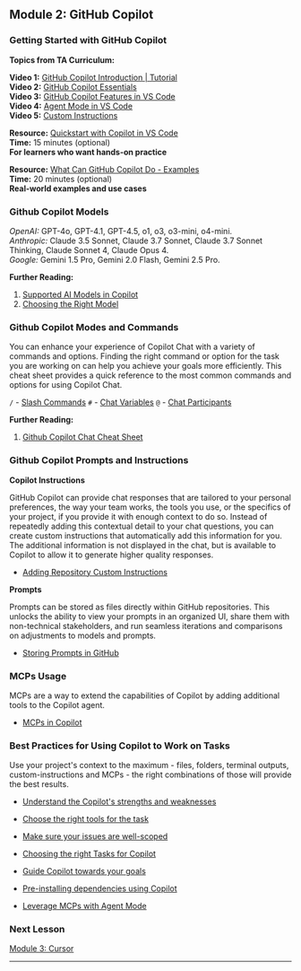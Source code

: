 ## Module 2: GitHub Copilot

### Getting Started with GitHub Copilot
**Topics from TA Curriculum:**

**Video 1:** [GitHub Copilot Introduction | Tutorial](https://youtu.be/n0NlxUyA7FI)  
**Video 2:** [GitHub Copilot Essentials](https://youtu.be/b5xcWdzAB5c)  
**Video 3:** [GitHub Copilot Features in VS Code](https://youtu.be/p_XU79kegb0)  
**Video 4:** [Agent Mode in VS Code](https://youtu.be/VePxCcF99w4)  
**Video 5:** [Custom Instructions](https://youtu.be/zwIlqbTHjac)

**Resource:** [Quickstart with Copilot in VS Code](https://code.visualstudio.com/docs/copilot/getting-started)  
**Time:** 15 minutes (optional)  
**For learners who want hands-on practice**

**Resource:** [What Can GitHub Copilot Do - Examples](https://github.blog/ai-and-ml/github-copilot/what-can-github-copilot-do-examples/)  
**Time:** 20 minutes (optional)  
**Real-world examples and use cases**

### Github Copilot Models

*OpenAI:* GPT-4o, GPT-4.1, GPT-4.5, o1, o3, o3-mini, o4-mini.  
*Anthropic:* Claude 3.5 Sonnet, Claude 3.7 Sonnet, Claude 3.7 Sonnet Thinking, Claude Sonnet 4, Claude Opus 4.  
*Google:* Gemini 1.5 Pro, Gemini 2.0 Flash, Gemini 2.5 Pro.

**Further Reading:**
1. [Supported AI Models in Copilot](https://docs.github.com/en/copilot/reference/ai-models/supported-ai-models-in-copilot)
2. [Choosing the Right Model](https://docs.github.com/en/copilot/reference/ai-models/choosing-the-right-ai-model-for-your-task)


### Github Copilot Modes and Commands

You can enhance your experience of Copilot Chat with a variety of commands and options. Finding the right command or option for the task you are working on can help you achieve your goals more efficiently. This cheat sheet provides a quick reference to the most common commands and options for using Copilot Chat.

`/` - [Slash Commands](https://docs.github.com/en/copilot/reference/github-copilot-chat-cheat-sheet#slash-commands-1)
`#` - [Chat Variables](https://docs.github.com/en/copilot/reference/github-copilot-chat-cheat-sheet#chat-variables)
`@` - [Chat Participants](https://docs.github.com/en/copilot/reference/github-copilot-chat-cheat-sheet#chat-participants)

**Further Reading:**
1. [Github Copilot Chat Cheat Sheet](https://docs.github.com/en/copilot/reference/github-copilot-chat-cheat-sheet)


### Github Copilot Prompts and Instructions

**Copilot Instructions**

GitHub Copilot can provide chat responses that are tailored to your personal preferences, the way your team works, the tools you use, or the specifics of your project, if you provide it with enough context to do so. Instead of repeatedly adding this contextual detail to your chat questions, you can create custom instructions that automatically add this information for you. The additional information is not displayed in the chat, but is available to Copilot to allow it to generate higher quality responses.


 - [Adding Repository Custom Instructions](https://docs.github.com/en/copilot/how-tos/agents/copilot-coding-agent/best-practices-for-using-copilot-to-work-on-tasks#adding-custom-instructions-to-your-repository)


**Prompts**

Prompts can be stored as files directly within GitHub repositories. This unlocks the ability to view your prompts in an organized UI, share them with non-technical stakeholders, and run seamless iterations and comparisons on adjustments to models and prompts.

 - [Storing Prompts in GitHub](https://docs.github.com/en/github-models/use-github-models/storing-prompts-in-github-repositories?versionId=free-pro-team%40latest&productId=copilot&restPage=how-tos%2Cchat%2Cgetting-started-with-prompts-for-copilot-chat)
### MCPs Usage

MCPs are a way to extend the capabilities of Copilot by adding additional tools to the Copilot agent.

 - [MCPs in Copilot](https://docs.github.com/en/copilot/how-tos/context/model-context-protocol/extending-copilot-chat-with-mcp)



### Best Practices for Using Copilot to Work on Tasks

Use your project's context to the maximum - files, folders, terminal outputs, custom-instructions and MCPs - the right combinations of those will provide the best results.

- [Understand the Copilot's strengths and weaknesses](https://docs.github.com/en/copilot/get-started/best-practices-for-using-github-copilot#understand-copilots-strengths-and-weaknesses)

- [Choose the right tools for the task](https://docs.github.com/en/copilot/get-started/best-practices-for-using-github-copilot#choose-the-right-copilot-tool-for-the-job)

- [Make sure your issues are well-scoped](https://docs.github.com/en/copilot/how-tos/agents/copilot-coding-agent/best-practices-for-using-copilot-to-work-on-tasks#adding-custom-instructions-to-your-repository)

- [Choosing the right Tasks for Copilot](https://docs.github.com/en/copilot/how-tos/agents/copilot-coding-agent/best-practices-for-using-copilot-to-work-on-tasks#adding-custom-instructions-to-your-repository)

- [Guide Copilot towards your goals](https://docs.github.com/en/copilot/get-started/best-practices-for-using-github-copilot#guide-copilot-towards-helpful-outputs)

- [Pre-installing dependencies using Copilot](https://docs.github.com/en/copilot/how-tos/agents/copilot-coding-agent/best-practices-for-using-copilot-to-work-on-tasks#adding-custom-instructions-to-your-repository) 

- [Leverage MCPs with Agent Mode](https://docs.github.com/en/copilot/how-tos/agents/copilot-coding-agent/extending-copilot-coding-agent-with-mcp)



### Next Lesson

[Module 3: Cursor](03_Cursor_Intro.md)



---